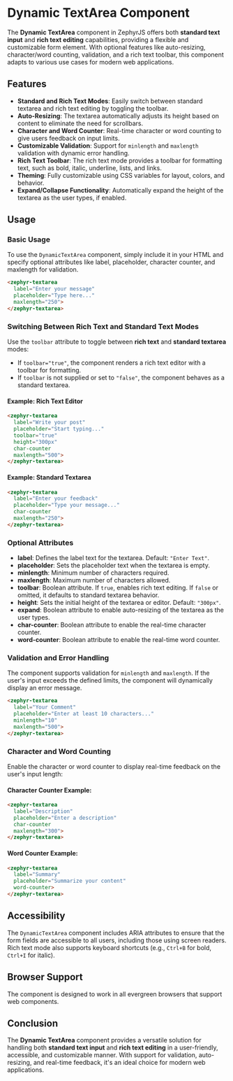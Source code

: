 # Dynamic TextArea Component

The **Dynamic TextArea** component in ZephyrJS offers both **standard text input** and **rich text editing** capabilities, providing a flexible and customizable form element. With optional features like auto-resizing, character/word counting, validation, and a rich text toolbar, this component adapts to various use cases for modern web applications.

## Features

- **Standard and Rich Text Modes**: Easily switch between standard textarea and rich text editing by toggling the toolbar.
- **Auto-Resizing**: The textarea automatically adjusts its height based on content to eliminate the need for scrollbars.
- **Character and Word Counter**: Real-time character or word counting to give users feedback on input limits.
- **Customizable Validation**: Support for `minlength` and `maxlength` validation with dynamic error handling.
- **Rich Text Toolbar**: The rich text mode provides a toolbar for formatting text, such as bold, italic, underline, lists, and links.
- **Theming**: Fully customizable using CSS variables for layout, colors, and behavior.
- **Expand/Collapse Functionality**: Automatically expand the height of the textarea as the user types, if enabled.

## Usage

### Basic Usage

To use the `DynamicTextArea` component, simply include it in your HTML and specify optional attributes like label, placeholder, character counter, and maxlength for validation.

```html
<zephyr-textarea 
  label="Enter your message" 
  placeholder="Type here..." 
  maxlength="250">
</zephyr-textarea>
```

### Switching Between Rich Text and Standard Text Modes

Use the `toolbar` attribute to toggle between **rich text** and **standard textarea** modes:
- If `toolbar="true"`, the component renders a rich text editor with a toolbar for formatting.
- If `toolbar` is not supplied or set to `"false"`, the component behaves as a standard textarea.

#### Example: Rich Text Editor

```html
<zephyr-textarea 
  label="Write your post" 
  placeholder="Start typing..." 
  toolbar="true" 
  height="300px" 
  char-counter 
  maxlength="500">
</zephyr-textarea>
```

#### Example: Standard Textarea

```html
<zephyr-textarea 
  label="Enter your feedback" 
  placeholder="Type your message..." 
  char-counter 
  maxlength="250">
</zephyr-textarea>
```

### Optional Attributes

- **label**: Defines the label text for the textarea. Default: `"Enter Text"`.
- **placeholder**: Sets the placeholder text when the textarea is empty.
- **minlength**: Minimum number of characters required.
- **maxlength**: Maximum number of characters allowed.
- **toolbar**: Boolean attribute. If `true`, enables rich text editing. If `false` or omitted, it defaults to standard textarea behavior.
- **height**: Sets the initial height of the textarea or editor. Default: `"300px"`.
- **expand**: Boolean attribute to enable auto-resizing of the textarea as the user types.
- **char-counter**: Boolean attribute to enable the real-time character counter.
- **word-counter**: Boolean attribute to enable the real-time word counter.

### Validation and Error Handling

The component supports validation for `minlength` and `maxlength`. If the user's input exceeds the defined limits, the component will dynamically display an error message.

```html
<zephyr-textarea 
  label="Your Comment" 
  placeholder="Enter at least 10 characters..." 
  minlength="10" 
  maxlength="500">
</zephyr-textarea>
```

### Character and Word Counting

Enable the character or word counter to display real-time feedback on the user's input length:

#### Character Counter Example:
```html
<zephyr-textarea 
  label="Description" 
  placeholder="Enter a description" 
  char-counter 
  maxlength="300">
</zephyr-textarea>
```

#### Word Counter Example:
```html
<zephyr-textarea 
  label="Summary" 
  placeholder="Summarize your content" 
  word-counter>
</zephyr-textarea>
```

## Accessibility

The `DynamicTextArea` component includes ARIA attributes to ensure that the form fields are accessible to all users, including those using screen readers. Rich text mode also supports keyboard shortcuts (e.g., `Ctrl+B` for bold, `Ctrl+I` for italic).

## Browser Support

The component is designed to work in all evergreen browsers that support web components.

## Conclusion

The **Dynamic TextArea** component provides a versatile solution for handling both **standard text input** and **rich text editing** in a user-friendly, accessible, and customizable manner. With support for validation, auto-resizing, and real-time feedback, it's an ideal choice for modern web applications.